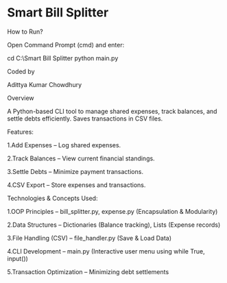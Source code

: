 # Smart Bill Splitter

How to Run?

Open Command Prompt (cmd) and enter:

cd C:\Smart Bill Splitter python main.py

Coded by

Adittya Kumar Chowdhury

Overview

A Python-based CLI tool to manage shared expenses, track balances, and settle debts efficiently. Saves transactions in CSV files.

Features:

1.Add Expenses – Log shared expenses.

2.Track Balances – View current financial standings.

3.Settle Debts – Minimize payment transactions.

4.CSV Export – Store expenses and transactions.

Technologies & Concepts Used:

1.OOP Principles – bill_splitter.py, expense.py (Encapsulation & Modularity)

2.Data Structures – Dictionaries (Balance tracking), Lists (Expense records)

3.File Handling (CSV) – file_handler.py (Save & Load Data)

4.CLI Development – main.py (Interactive user menu using while True, input())

5.Transaction Optimization – Minimizing debt settlements
